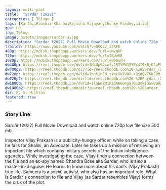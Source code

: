 ```yaml
---
layout: multi-post
title:  "Sardar (2022)"
categories: [ Telugu ]
tags: [Karthi,Raashii Khanna,Rajisha Vijayan,Chunky Pandey,Laila]
qua: HD
lag: Telugu
image: assets/images/sardar-1.jpg
description: "Sardar (2022) Full Movie Download and watch online 720p low file size 500 mb."
trailer: https://www.youtube.com/watch?v=8OQzz_i3KFE
480p: https://mdisk.thopdbapp.workers.dev/?url=sMvgkP
720p: https://mdisk.thopdbapp.workers.dev/?url=IBUv9R
1080p: https://mdisk.thopdbapp.workers.dev/?url=wbOunH
dw480p: https://reel.thopdb.com/dw?id=1NoGpS4xxfvJSIYPW35YEx4I9kBjDJaP5
dw480p2: https://reel.thopdb.com/dir?id=reel.thopdb.com%20-%20Sardar_(2022)_Telugu_HQ_HDRip_400MB.mkv
dw720p: https://reel.thopdb.com/dw?id=1bntIn5d_sYmLVN7UWX-YQiqQV7KWJ9Mj
dw720p2: https://reel.thopdb.com/dir?id=reel.thopdb.com%20-%20Sardar_(2022)_Telugu_HQ_HDRip_-_720p_-_x265_-_HEVC_-_(DD_5.1_-_192Kbps__AAC)_-_1GB_-_ESub.mkv.mkv
dw1080p: https://reel.thopdb.com/dw?id=1lSEKZMxP20hKGG4gaj0oDmkiGaw0QUxg
dw1080p2: https://reel.thopdb.com/dir?id=reel.thopdb.com%20-%20Sardar_(2022)_1080p_Telugu_HQ_HDRip_HEVC_(DD5.1_-_192kbps)_1.8GB_ESub.mkv
dir: P. S. Mithran
featured: true
---
```


### Story Line:
Sardar (2022) Full Movie Download and watch online 720p low file size 500 mb.

Inspector Vijay Prakash is a publicity-hungry officer, while on taking a case, he falls for Shalini, an Advocate. Later he takes up a mission of retrieving an important file which contains military secrets of the Indian intelligence agencies. While investigating the case, Vijay finds a connection between the file and an ex-spy named Chandra Bose aka Sardar, who is also a master-in-disguise. He learns to know more about his dad's (Vijay Prakash) true life. Sameera is a social activist, who also has an important role. What is Sardar's connection to file and Vijay (as Sardar resembles Vijay) forms the crux of the plot.






